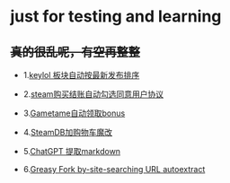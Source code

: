 # just for testing and learning

## ~~真的很乱呢，有空再整整~~

* 1.[keylol 板块自动按最新发布排序](https://greasyfork.org/zh-CN/scripts/453565-keylol-板块自动按最新发布排序)

* 2.[steam购买结账自动勾选同意用户协议](https://greasyfork.org/zh-CN/scripts/455146-steam购买结账自动勾选同意用户协议)

* 3.[Gametame自动领取bonus](https://greasyfork.org/zh-CN/scripts/456752-gametame自动领取bonus)

* 4.[SteamDB加购物车魔改](https://greasyfork.org/zh-CN/scripts/457109-add-steamdb-sale-item-into-steam-chart魔改)

* 5.[ChatGPT 提取markdown](https://greasyfork.org/zh-CN/scripts/459473-enhance-chatgpt-user-experience)

* 6.[Greasy Fork by-site-searching URL autoextract](https://greasyfork.org/zh-CN/scripts/463040-greasy-fork-by-site-searching-url-autoextract)
